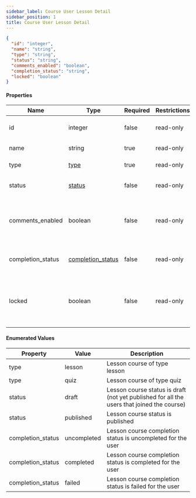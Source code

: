 ```yaml
---
sidebar_label: Course User Lesson Detail
sidebar_position: 1
title: Course User Lesson Detail
---
```


```json
{
  "id": "integer",
  "name": "string",
  "type": "string",
  "status": "string",
  "comments_enabled": "boolean",
  "completion_status": "string",
  "locked": "boolean"
}
```

#### Properties

| Name              | Type                                                                               | Required | Restrictions | Description                                                                                                                                   |
|-------------------|------------------------------------------------------------------------------------|----------|--------------|-----------------------------------------------------------------------------------------------------------------------------------------------|
| id                | integer                                                                            | false    | read-only    | Unique integer value identifying this lesson course                                                                                           |                                                                        
| name              | string                                                                             | true     | read-only    | Name of the lesson course                                                                                                                     |
| type              | [type](/docs/apireference/v2/schemas/course_lesson#enumerated-values)              | true     | read-only    | Enum to define the course lesson type                                                                                                         |
| status            | [status](/docs/apireference/v2/schemas/course_lesson#enumerated-values)            | false    | read-only    | Enum to define the course lesson status.<br/>Default: draft                                                                                   |                                                                       
| comments_enabled  | boolean                                                                            | false    | read-only    | Enable the comments on the current lesson; if enabled, the users can comment the current lesson.<br/>Default: true                            |                                                                                                                
| completion_status | [completion_status](/docs/apireference/v2/schemas/course_lesson#enumerated-values) | false    | read-only    | Enum to define the course lesson completion status for the user                                                                               |                                                                       
| locked            | boolean                                                                            | false    | read-only    | Determines whether the current lesson is locked for the user based on the user and on the course property: `type` and `enforce_lessons_order` |                                                                         |

#### Enumerated Values

| Property          | Value       | Description                                                                                |
|-------------------|-------------|--------------------------------------------------------------------------------------------|
| type              | lesson      | Lesson course of type lesson                                                               |
| type              | quiz        | Lesson course of type quiz                                                                 |
| status            | draft       | Lesson course status is draft (not yet published for all the users that joined the course) |
| status            | published   | Lesson course status is published                                                          |
| completion_status | uncompleted | Lesson course completion status is uncompleted for the user                                |
| completion_status | completed   | Lesson course completion status is completed for the user                                  |
| completion_status | failed      | Lesson course completion status is failed for the user                                     |